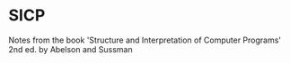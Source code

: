 # SICP
Notes from the book 'Structure and Interpretation of Computer Programs' 2nd ed. by Abelson and Sussman
